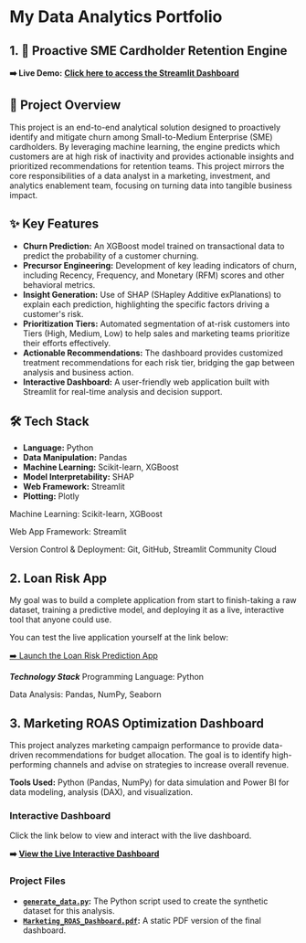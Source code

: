 # My Data Analytics Portfolio

## 1. 🚀 Proactive SME Cardholder Retention Engine
**➡️ Live Demo:** [**Click here to access the Streamlit Dashboard**](https://proactive-churn-retention-engine-bsbuhzwnddg3w9mlpt3cps.streamlit.app/)

## 🎯 Project Overview

This project is an end-to-end analytical solution designed to proactively identify and mitigate churn among Small-to-Medium Enterprise (SME) cardholders. By leveraging machine learning, the engine predicts which customers are at high risk of inactivity and provides actionable insights and prioritized recommendations for retention teams. This project mirrors the core responsibilities of a data analyst in a marketing, investment, and analytics enablement team, focusing on turning data into tangible business impact.

## ✨ Key Features

- **Churn Prediction:** An XGBoost model trained on transactional data to predict the probability of a customer churning.
- **Precursor Engineering:** Development of key leading indicators of churn, including Recency, Frequency, and Monetary (RFM) scores and other behavioral metrics.
- **Insight Generation:** Use of SHAP (SHapley Additive exPlanations) to explain each prediction, highlighting the specific factors driving a customer's risk.
- **Prioritization Tiers:** Automated segmentation of at-risk customers into Tiers (High, Medium, Low) to help sales and marketing teams prioritize their efforts effectively.
- **Actionable Recommendations:** The dashboard provides customized treatment recommendations for each risk tier, bridging the gap between analysis and business action.
- **Interactive Dashboard:** A user-friendly web application built with Streamlit for real-time analysis and decision support.

## 🛠️ Tech Stack

- **Language:** Python
- **Data Manipulation:** Pandas
- **Machine Learning:** Scikit-learn, XGBoost
- **Model Interpretability:** SHAP
- **Web Framework:** Streamlit
- **Plotting:** Plotly


Machine Learning: Scikit-learn, XGBoost

Web App Framework: Streamlit

Version Control & Deployment: Git, GitHub, Streamlit Community Cloud

## 2. Loan Risk App 

My goal was to build a complete application from start to finish-taking a raw dataset, training a predictive model, and deploying it as a live, interactive tool that anyone could use.

You can test the live application yourself at the link below:

[➡️ Launch the Loan Risk Prediction App](https://loan-risk-app-kthk9eoqws9jylapf6pmbm.streamlit.app/)

***Technology Stack***
Programming Language: Python

Data Analysis: Pandas, NumPy, Seaborn


## 3. Marketing ROAS Optimization Dashboard

This project analyzes marketing campaign performance to provide data-driven recommendations for budget allocation. The goal is to identify high-performing channels and advise on strategies to increase overall revenue.

**Tools Used:** Python (Pandas, NumPy) for data simulation and Power BI for data modeling, analysis (DAX), and visualization.


### Interactive Dashboard

Click the link below to view and interact with the live dashboard.

**➡️ [View the Live Interactive Dashboard](https://app.powerbi.com/view?r=eyJrIjoiZGJjYTk5YzAtZGNiYS00Zjc2LTk4NTUtOWM3YzI3NWI4NTIxIiwidCI6ImU5YmUyYzNkLWE5NTktNGQwOC1iYmY2LTA0ODhjMzlkZjJmNSJ9)**


### Project Files

* **[`generate_data.py`](generate_data.py):** The Python script used to create the synthetic dataset for this analysis.
* **[`Marketing_ROAS_Dashboard.pdf`](Marketing_ROAS_Dashboard.pdf):** A static PDF version of the final dashboard.
